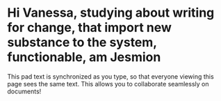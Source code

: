 # Hi Vanessa,  studying about writing for change, that import new substance to the system, functionable, am Jesmion 

This pad text is synchronized as you type, so that everyone viewing this page sees the same text.  This allows you to collaborate seamlessly on documents!